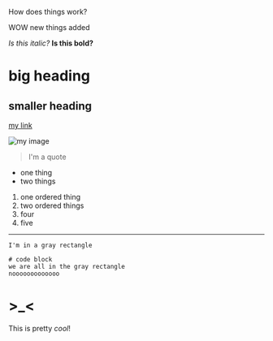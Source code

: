 How does things work?

WOW new things added

*Is this italic?*
**Is this bold?**
# big heading
## smaller heading

[my link](https://yi113.github.io/cse15l-lab-reports/)

![my image](https://static.wikia.nocookie.net/soul-knight/images/5/50/Druid_Baize.png/revision/latest/scale-to-width-down/127?cb=20200112103845)

>I'm a quote

* one thing
* two things

1. one ordered thing
2. two ordered things
4. four
5. five

---
`I'm in a gray rectangle`

```
# code block
we are all in the gray rectangle
nooooooooooooo
```
# >_<

This is pretty *cool*!

